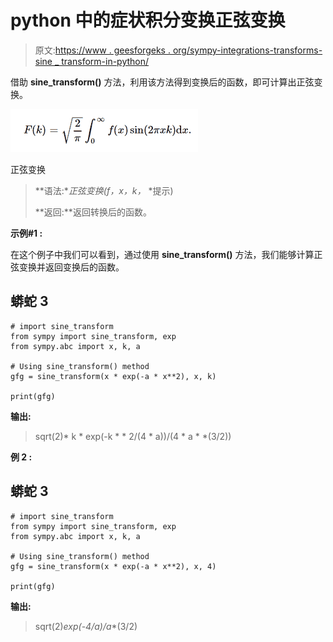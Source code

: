 # python 中的症状积分变换正弦变换

> 原文:[https://www . geesforgeks . org/sympy-integrations-transforms-sine _ transform-in-python/](https://www.geeksforgeeks.org/sympy-integrals-transforms-sine_transform-in-python/)

借助 **sine_transform()** 方法，利用该方法得到变换后的函数，即可计算出正弦变换。

![](img/44541bf9a70330b38b657a1014b4f27c.png)

正弦变换

> **语法:**正弦变换(f，x，k，* *提示)
> 
> **返回:**返回转换后的函数。

**示例#1 :**

在这个例子中我们可以看到，通过使用 **sine_transform()** 方法，我们能够计算正弦变换并返回变换后的函数。

## 蟒蛇 3

```
# import sine_transform
from sympy import sine_transform, exp
from sympy.abc import x, k, a

# Using sine_transform() method
gfg = sine_transform(x * exp(-a * x**2), x, k)

print(gfg)
```

**输出:**

> sqrt(2)* k * exp(-k * * 2/(4 * a))/(4 * a * *(3/2))

**例 2 :**

## 蟒蛇 3

```
# import sine_transform
from sympy import sine_transform, exp
from sympy.abc import x, k, a

# Using sine_transform() method
gfg = sine_transform(x * exp(-a * x**2), x, 4)

print(gfg)
```

**输出:**

> sqrt(2)*exp(-4/a)/a**(3/2)